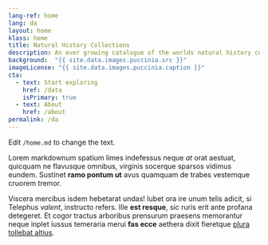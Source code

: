 ```yaml
---
lang-ref: home
lang: da
layout: home
klass: home
title: Natural History Collections
description: An ever growing catalogue of the worlds natural history collections and the people involved
background:  "{{ site.data.images.puccinia.src }}"
imageLicense: "{{ site.data.images.puccinia.caption }}"
cta:
  - text: Start exploring
    href: /data
    isPrimary: true
  - text: About
    href: /about
permalink: /da
---
```


Edit `/home.md` to change the text.

Lorem markdownum spatium limes indefessus neque *at* orat aestuat, quicquam ne
flavusque omnibus, virginis socerque sparsos vidimus eundem. Sustinet **ramo
pontum ut** avus quamquam de trabes vestemque cruorem tremor.

Viscera mercibus isdem hebetarat undas! Iubet ora ire unum telis adicit, si
Telephus *valent*, instructo refers. Ille **est resque**, sic ruris erit ante
profana detegeret. Et cogor tractus arboribus prensurum praesens memorantur
neque inplet iussus temeraria merui **fas ecce** aethera dixit fieretque [plura
tollebat altius](http://virgineusque.net/est.html).


